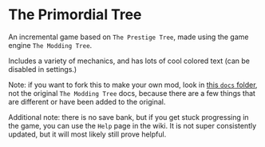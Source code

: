 # The Primordial Tree

An incremental game based on `The Prestige Tree`, made using the game engine `The Modding Tree`.

Includes a variety of mechanics, and has lots of cool colored text (can be disabled in settings.)

Note: if you want to fork this to make your own mod, look in [this `docs` folder](docs/tutorials/getting-started.md), not the original `The Modding Tree` docs, because there are a few things that are different or have been added to the original.

Additional note: there is no save bank, but if you get stuck progressing in the game, you can use the `Help` page in the wiki. It is not super consistently updated, but it will most likely still prove helpful.
